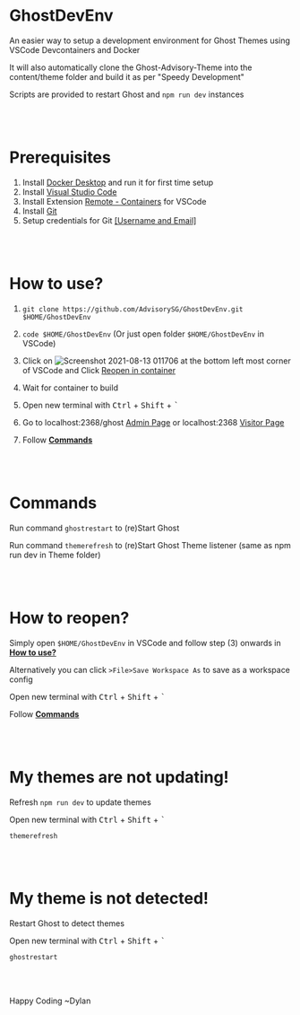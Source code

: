 # GhostDevEnv
An easier way to setup a development environment for Ghost Themes using VSCode Devcontainers and Docker

It will also automatically clone the Ghost-Advisory-Theme into the content/theme folder and build it as per "Speedy Development"

Scripts are provided to restart Ghost and `npm run dev` instances 

<br/><br/>
# **Prerequisites**
1) Install [Docker Desktop](https://www.docker.com/products/docker-desktop) and run it for first time setup
2) Install [Visual Studio Code](https://code.visualstudio.com/Download) 
3) Install Extension [Remote - Containers](https://marketplace.visualstudio.com/items?itemName=ms-vscode-remote.remote-containers) for VSCode
4) Install [Git](https://git-scm.com/downloads)
5) Setup credentials for Git [[Username and Email]](https://linuxize.com/post/how-to-configure-git-username-and-email/)

<br/><br/>
# How to use?

1) `git clone https://github.com/AdvisorySG/GhostDevEnv.git $HOME/GhostDevEnv` 

2) `code $HOME/GhostDevEnv` (Or just open folder `$HOME/GhostDevEnv` in VSCode)

3) Click on ![Screenshot 2021-08-13 011706](https://user-images.githubusercontent.com/88506363/129240239-e9c67e05-31c3-43c1-907b-561cebb86988.png)
 at the bottom left most corner of VSCode and Click [Reopen in container](https://miro.medium.com/max/1400/1*lZ5uJB2m9xSNbhiwHbARkw.png)
4) Wait for container to build
5) Open new terminal with <kbd>Ctrl</kbd> + <kbd>Shift</kbd> + <kbd>`</kbd>
6) Go to localhost:2368/ghost [Admin Page](http://localhost:2368/ghost) or localhost:2368 [Visitor Page](http://localhost:2368)
7) Follow [**Commands**](#commands)

<br/><br/>

# Commands
Run command `ghostrestart` to (re)Start Ghost

Run command `themerefresh` to (re)Start Ghost Theme listener (same as npm run dev in Theme folder) 

<br/><br/>
# How to reopen?

Simply open `$HOME/GhostDevEnv` in VSCode and follow step (3) onwards in [**How to use?**](#how-to-use)

Alternatively you can click `>File>Save Workspace As` to save as a workspace config 

Open new terminal with <kbd>Ctrl</kbd> + <kbd>Shift</kbd> + <kbd>`</kbd>

Follow [**Commands**](#commands)

<br/><br/>

# My themes are not updating!

Refresh `npm run dev` to update themes

Open new terminal with <kbd>Ctrl</kbd> + <kbd>Shift</kbd> + <kbd>`</kbd>

`themerefresh`

<br/><br/>
# My theme is not detected!

Restart Ghost to detect themes

Open new terminal with <kbd>Ctrl</kbd> + <kbd>Shift</kbd> + <kbd>`</kbd>

`ghostrestart`


<br/><br/>

Happy Coding ~Dylan
